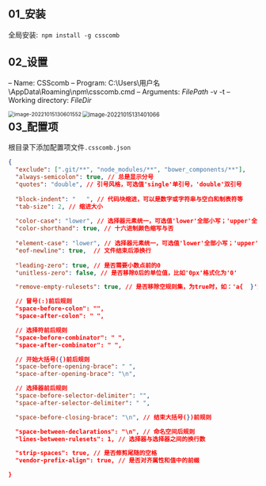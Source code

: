 ## 01_安装

全局安装:` npm install -g csscomb`

## 02_设置

– Name: CSScomb
 – Program: C:\Users\用户名\AppData\Roaming\npm\csscomb.cmd
 – Arguments: $FilePath$ -v -t
 – Working directory: $FileDir$

<img src="C:\Users\AlexDGP-Office\AppData\Roaming\Typora\typora-user-images\image-20221015130601552.png" alt="image-20221015130601552" style="zoom: 75%;" div align=left />

<img src="C:\Users\AlexDGP-Office\AppData\Roaming\Typora\typora-user-images\image-20221015131401066.png" alt="image-20221015131401066" style="zoom:80%; " div align=left  />

## 03_配置项

根目录下添加配置项文件`.csscomb.json`

```json
{
  "exclude": [".git/**", "node_modules/**", "bower_components/**"],
  "always-semicolon": true, // 总是显示分号
  "quotes": "double", // 引号风格，可选值'single'单引号，'double'双引号
    
  "block-indent": "   ", // 代码块缩进，可以是数字或字符串与空白和制表符等
  "tab-size": 2, // 缩进大小
    
  "color-case": "lower", // 选择器元素统一，可选值'lower'全部小写；'upper'全部大写
  "color-shorthand": true, // 十六进制颜色缩写与否
    
  "element-case": "lower", // 选择器元素统一，可选值'lower'全部小写；'upper'全部大写
  "eof-newline": true,  // 文件结束后添换行
    
  "leading-zero": true, // 是否需要小数点前的0
  "unitless-zero": false, // 是否移除0后的单位值，比如'0px'格式化为'0'

  "remove-empty-rulesets": true, // 是否移除空规则集，为true时，如：'a{  }'这样的空规则集将被移除

  // 冒号(:)前后规则
  "space-before-colon": "", 
  "space-after-colon": " ",

  // 选择符前后规则
  "space-before-combinator": " ", 
  "space-after-combinator": " ", 

  // 开始大括号({)前后规则
  "space-before-opening-brace": " ",
  "space-after-opening-brace": "\n",

  // 选择器前后规则
  "space-before-selector-delimiter": "",
  "space-after-selector-delimiter": " ",

  "space-before-closing-brace": "\n", // 结束大括号(})前规则

  "space-between-declarations": "\n", // 命名空间后规则
  "lines-between-rulesets": 1, // 选择器与选择器之间的换行数

  "strip-spaces": true, // 是否修剪尾随的空格
  "vendor-prefix-align": true, // 是否对齐属性和值中的前缀

}
```

